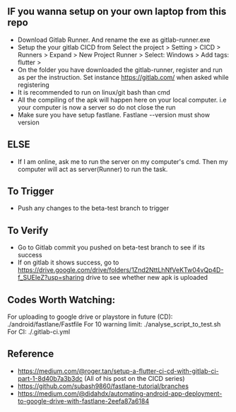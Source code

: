 ## IF you wanna setup on your own laptop from this repo
- Download Gitlab Runner. And rename the exe as gitlab-runner.exe
- Setup the your gitlab CICD from Select the project > Setting > CICD > Runners > Expand > New Project Runner > Select: Windows > Add tags: flutter > 
- On the folder you have downloaded the gitlab-runner, register and run as per the instruction. Set instance https://gitlab.com/ when asked while registering
- It is recommended to run on linux/git bash than cmd
- All the compiling of the apk will happen here on your local computer. i.e your computer is now a server so do not close the run
- Make sure you have setup fastlane. Fastlane --version must show version

## ELSE 
- If I am online, ask me to run the server on my computer's cmd. Then my computer will act as server(Runner) to run the task.

## To Trigger
- Push any changes to the beta-test branch to trigger

## To Verify
- Go to Gitlab commit you pushed on beta-test branch to see if its success
- If on gitlab it shows success, go to https://drive.google.com/drive/folders/1Znd2NttLhNfVeKTw04vQp4D-f_SUEIeZ?usp=sharing drive to see whether new apk is uploaded

## Codes Worth Watching:
For uploading to google drive or playstore in future (CD): ./android/fastlane/Fastfile
For 10 warning limit: ./analyse_script_to_test.sh
For CI: ./.gitlab-ci.yml


## Reference
- https://medium.com/@roger.tan/setup-a-flutter-ci-cd-with-gitlab-ci-part-1-8d40b7a3b3dc (All of his post on the CICD series)
- https://github.com/subash9860/fastlane-tutorial/branches
- https://medium.com/@didahdx/automating-android-app-deployment-to-google-drive-with-fastlane-2eefa87a6184